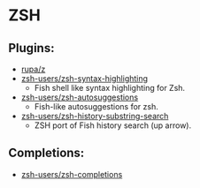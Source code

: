# ZSH #

## Plugins: ##
- [rupa/z](https://github.com/rupa/z)
- [zsh-users/zsh-syntax-highlighting](https://github.com/zsh-users/zsh-syntax-highlighting)
  - Fish shell like syntax highlighting for Zsh.
- [zsh-users/zsh-autosuggestions](https://github.com/zsh-users/zsh-autosuggestions)
  - Fish-like autosuggestions for zsh.
- [zsh-users/zsh-history-substring-search](https://github.com/zsh-users/zsh-history-substring-search)
  - ZSH port of Fish history search (up arrow).

## Completions: ##
- [zsh-users/zsh-completions](https://github.com/zsh-users/zsh-completions)

